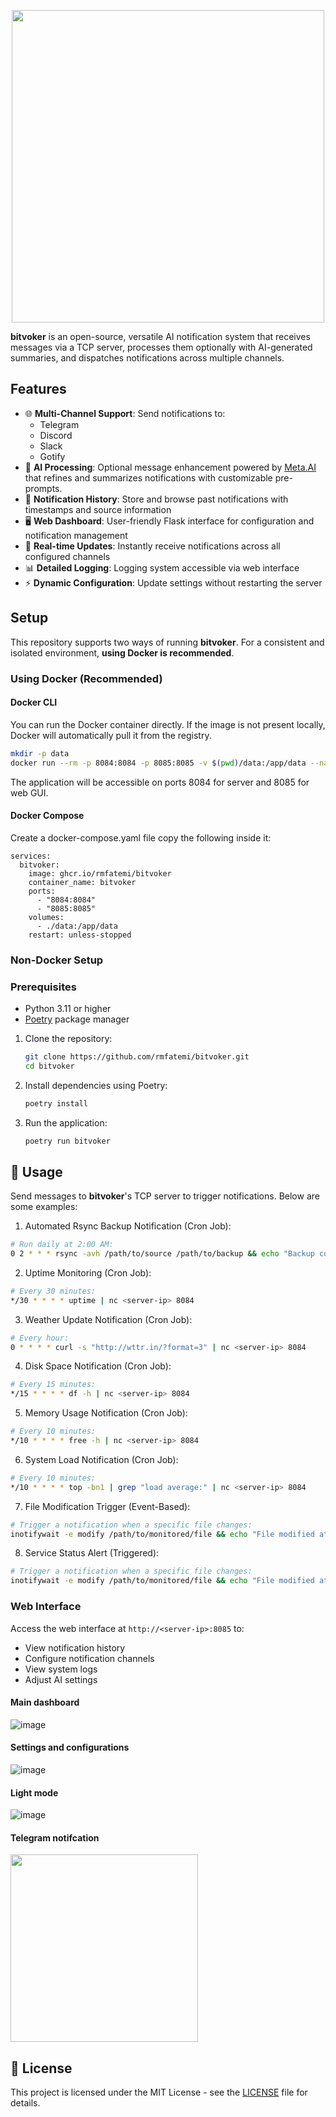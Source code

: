 <p align="center">
  <img src="https://github.com/user-attachments/assets/2b2ed949-fa68-4de4-83c7-546067cfd8ba" width="500">
</p>

**bitvoker** is an open-source, versatile AI notification system that receives messages via a TCP server, processes them optionally with AI-generated summaries, and dispatches notifications across multiple channels.

## Features

- 🌐 **Multi-Channel Support**: Send notifications to:
  - Telegram
  - Discord
  - Slack
  - Gotify
- 🤖 **AI Processing**: Optional message enhancement powered by [Meta.AI](https://www.meta.ai/) that refines and summarizes notifications with customizable pre-prompts.
- 📜 **Notification History**: Store and browse past notifications with timestamps and source information
- 🖥️ **Web Dashboard**: User-friendly Flask interface for configuration and notification management
- 🔄 **Real-time Updates**: Instantly receive notifications across all configured channels
- 📊 **Detailed Logging**: Logging system accessible via web interface
- ⚡ **Dynamic Configuration**: Update settings without restarting the server

## Setup
This repository supports two ways of running **bitvoker**. For a consistent and isolated environment, **using Docker is recommended**.

### Using Docker (Recommended)

#### Docker CLI

You can run the Docker container directly. If the image is not present locally, Docker will automatically pull it from the registry.

   ```bash
   mkdir -p data
   docker run --rm -p 8084:8084 -p 8085:8085 -v $(pwd)/data:/app/data --name bitvoker ghcr.io/rmfatemi/bitvoker
   ```
The application will be accessible on ports 8084 for server and 8085 for web GUI.

#### Docker Compose

Create a docker-compose.yaml file copy the following inside it:

```
services:
  bitvoker:
    image: ghcr.io/rmfatemi/bitvoker
    container_name: bitvoker
    ports:
      - "8084:8084"
      - "8085:8085"
    volumes:
      - ./data:/app/data
    restart: unless-stopped
```

### Non-Docker Setup
### Prerequisites

- Python 3.11 or higher
- [Poetry](https://python-poetry.org/docs/#installation) package manager
1. Clone the repository:
    ```bash
    git clone https://github.com/rmfatemi/bitvoker.git
    cd bitvoker
    ```

2. Install dependencies using Poetry:
    ```bash
    poetry install
    ```

3. Run the application:
    ```bash
    poetry run bitvoker
    ```


## 📖 Usage

Send messages to **bitvoker**'s TCP server to trigger notifications. Below are some examples:

1. Automated Rsync Backup Notification (Cron Job):
```bash
# Run daily at 2:00 AM:
0 2 * * * rsync -avh /path/to/source /path/to/backup && echo "Backup complete at $(date)" | nc <server-ip> 8084
```
2. Uptime Monitoring (Cron Job):
```bash
# Every 30 minutes:
*/30 * * * * uptime | nc <server-ip> 8084
```
3. Weather Update Notification (Cron Job):
```bash
# Every hour:
0 * * * * curl -s "http://wttr.in/?format=3" | nc <server-ip> 8084
```
4. Disk Space Notification (Cron Job):
```bash
# Every 15 minutes:
*/15 * * * * df -h | nc <server-ip> 8084
```
5. Memory Usage Notification (Cron Job):
```bash
# Every 10 minutes:
*/10 * * * * free -h | nc <server-ip> 8084
```
6. System Load Notification (Cron Job):
```bash
# Every 10 minutes:
*/10 * * * * top -bn1 | grep "load average:" | nc <server-ip> 8084
```
7. File Modification Trigger (Event-Based):
```bash
# Trigger a notification when a specific file changes:
inotifywait -e modify /path/to/monitored/file && echo "File modified at $(date)" | nc <server-ip> 8084
```
8. Service Status Alert (Triggered):
```bash
# Trigger a notification when a specific file changes:
inotifywait -e modify /path/to/monitored/file && echo "File modified at $(date)" | nc <server-ip> 8084
```

### Web Interface

Access the web interface at `http://<server-ip>:8085` to:
- View notification history
- Configure notification channels
- View system logs
- Adjust AI settings

#### Main dashboard
  ![image](https://github.com/user-attachments/assets/7b8884b5-f4d9-47b5-8988-c04b49708c78)


#### Settings and configurations
  ![image](https://github.com/user-attachments/assets/04306a72-8f83-4d42-b280-994aed72d69f)


#### Light mode
  ![image](https://github.com/user-attachments/assets/edce9c46-1c44-4347-9602-fbf7e46a0180)

#### Telegram notifcation
  <img src="https://github.com/user-attachments/assets/ba10c5a5-3bd4-4340-a973-7f2986b26c61" width="300">

## 📄 License

This project is licensed under the MIT License - see the [LICENSE](https://github.com/rmfatemi/bitvoker/blob/master/LICENSE) file for details.
